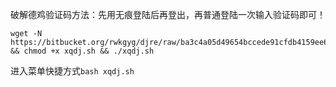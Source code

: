
破解德鸡验证码方法：先用无痕登陆后再登出，再普通登陆一次输入验证码即可！

```
wget -N https://bitbucket.org/rwkgyg/djre/raw/ba3c4a05d49654bccede91cfdb4159ee6873ab2a/xqdj.sh && chmod +x xqdj.sh && ./xqdj.sh
```

进入菜单快捷方式```bash xqdj.sh```
